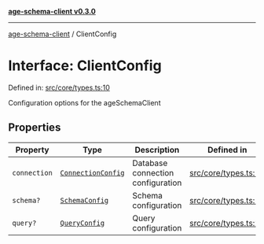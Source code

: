 [**age-schema-client v0.3.0**](../index.md)

***

[age-schema-client](../index.md) / ClientConfig

# Interface: ClientConfig

Defined in: [src/core/types.ts:10](https://github.com/standardbeagle/ageSchemaClient/blob/main/src/core/types.ts#L10)

Configuration options for the ageSchemaClient

## Properties

| Property | Type | Description | Defined in |
| ------ | ------ | ------ | ------ |
| <a id="connection"></a> `connection` | [`ConnectionConfig`](ConnectionConfig.md) | Database connection configuration | [src/core/types.ts:14](https://github.com/standardbeagle/ageSchemaClient/blob/main/src/core/types.ts#L14) |
| <a id="schema"></a> `schema?` | [`SchemaConfig`](SchemaConfig.md) | Schema configuration | [src/core/types.ts:19](https://github.com/standardbeagle/ageSchemaClient/blob/main/src/core/types.ts#L19) |
| <a id="query"></a> `query?` | [`QueryConfig`](QueryConfig.md) | Query configuration | [src/core/types.ts:24](https://github.com/standardbeagle/ageSchemaClient/blob/main/src/core/types.ts#L24) |
